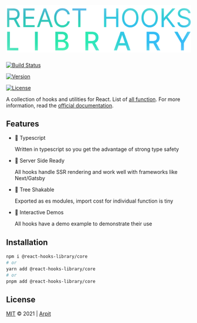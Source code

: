 # ![React Hooks Library](/website/public/logo_text.png)

[![Build Status](https://img.shields.io/github/workflow/status/heyitsarpit/react-hooks-library/Publish%20to%20NPM%20and%20Release%20To%20Github?style=flat&colorA=34B6BF&colorB=34B6BF)](https://github.com/heyitsarpit/react-hooks-library/actions/workflows/publish_release.yml?query=event%3Apush)

[![Version](https://img.shields.io/npm/v/@react-hooks-library/core?style=flat&colorA=33C5BC&colorB=33C5BC)](https://www.npmjs.com/package/@react-hooks-library/core)

[![License](https://img.shields.io/github/license/heyitsarpit/react-hooks-library?style=flat&colorA=32D4CB&colorB=32D4CB)](/LICENSE)

A collection of hooks and utilities for React. List of [all function](https://react-hooks-library-rosy.vercel.app/functions). For more information, read the [official documentation](https://react-hooks-library-rosy.vercel.app).

## Features

- 🔮 Typescript

  Written in typescript so you get the advantage of strong type safety

- 🧠 Server Side Ready

  All hooks handle SSR rendering and work well with frameworks like Next/Gatsby

- 🌿 Tree Shakable

  Exported as es modules, import cost for individual function is tiny

- 🎡 Interactive Demos

  All hooks have a demo example to demonstrate their use

## Installation

```bash
npm i @react-hooks-library/core
# or
yarn add @react-hooks-library/core
# or
pnpm add @react-hooks-library/core
```

## License

[MIT](/LICENSE) © 2021 | [Arpit](https://github.com/heyitsarpit)
